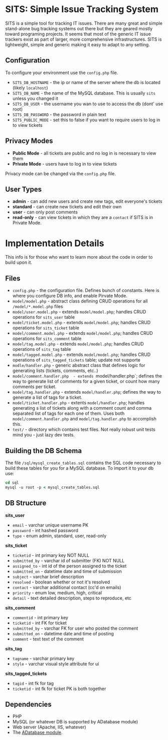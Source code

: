 SITS: Simple Issue Tracking System
===

SITS is a simple tool for tracking IT issues. There are many great and simple stand-alone bug tracking systems out there but they are geared mostly toward programing projects. It seems that most of the generic IT issue trackers exist as part of larger, more comprehensive infrastructures. SITS is lightweight, simple and generic making it easy to adapt to any setting.


Configuration
---

To configure your environment use the `config.php` file.

  * `SITS_DB_HOSTNAME`	- the ip or name of the server where the db is located (likely `localhost`)
  * `SITS_DB_NAME`	- the name of the MySQL database. This is usually `sits` unless you changed it
  * `SITS_DB_USER`	- the username you wan to use to access the db (dont' use root)
  * `SITS_DB_PASSWORD`	- the password in plain text
  * `SITS_PUBLIC_MODE`	- set this to false if you want to require users to log in to view tickets


Privacy Modes
---

  * **Public Mode** 	- all tickets are public and no log in is necessary to view them
  * **Private Mode** 	- users have to log in to view tickets

Privacy mode can be changed via the `config.php` file.

User Types
---

  * **admin**	 	- can add new users and create new tags, edit everyone's tickets
  * **standard**	- can create new tickets and edit their own
  * **user**		- can only post comments
  * **read-only** 	- can view tickets in which they are a `contact` if SITS is in Private Mode.

Implementation Details
===

This info is for those who want to learn more about the code in order to build upon it.

Files
---

  * `config.php`	- the configuration file. Defines bunch of constants. Here is where you configure DB info, and enable Pirvate Mode.
  * `model/model.php`		- abstract class defining CRUD operations for all `/model/*.model.php` files
  * `model/user.model.php`	- extends `model/model.php`; handles CRUD operations for `sits_user` table
  * `model/ticket.model.php`	- extends `model/model.php`; handles CRUD operations for `sits_ticket` table
  * `model/comment.model.php`	- extends `model/model.php`; handles CRUD operations for `sits_comment` table
  * `model/tag.model.php`	- extends `model/model.php`; handles CRUD operations of `sits_tag` table
  * `model/tagged.model.php`	- extends `model/model.php`; handles CRUD operations of `sits_tagged_tickets` table; update not supporte
  * `modle/handler.php`		- generic abstract class that defines logic for generating lists (tickets, comments, etc..)
  * `model/comment.handler.php	- extends `model/handler.php`; defines the way to generate list of comments for a given ticket, or count how many comments per ticket.
  * `model/tag.handler.php`	- extends `model/handler.php`; defines the way to generate a list of tags for a ticket.
  * `model/ticket.handler.php`	- extents `model/handler.php`; handles generating s list of tickets along with a comment count and comma separated list of tags for each one of them. Uses both `model/comment.handler.php` and `model/tag.handler.php` to accomplish this.
  * `test/`			- directory which contains test files. Not really robust unit tests mind you - just lazy dev tests.

Building the DB Schema
---

The file `/sql/mysql_create_tables.sql` contains the SQL code necessary to build these tables for you for a MySQL database. To import it to your db use:

```tcsh
cd sql
mysql -u root -p < mysql_create_tables.sql
```

DB Structure
---

**sits_user**

  * `email`		- varchar	unique username PK
  * `password`		- int		hashed password
  * `type`		- enum		admin, standard, user, read-only

**sits_ticket**

  * `ticketid` 		- int		primary key NOT NULL
  * `submitted_by`	- varchar	id of submitter (FK) NOT NULL
  * `assigned_to`	- int		id of the person assigned to the ticket
  * `submitted_on`	- datetime	date and time of submission
  * `subject`		- varchar 	brief description
  * `resolved`		- boolean	whether or not it's resolved
  * `contact`		- varchar	additional contact (cc'd on emails)
  * `priority`		- enum		low, medium, high, critical
  * `detail`		- text		detailed description, steps to reproduce, etc

**sits_comment**

  * `commentid`		- int		primary key
  * `ticketid`		- int		FK for ticket
  * `submitted_by`	- varchar	FK for user who posted the comment
  * `submitted_on`	- datetime	date and time of posting
  * `comment`		- text		text of the comment

**sits_tag**

  * `tagname`		- varchar	primary key
  * `style`		- varchar	visual style attribute for ui

**sits_tagged_tickets**

  * `tagid`		- int		fk for tag
  * `ticketid`		- int		fk for ticket
					PK is both together

Dependencies
---

  * PHP
  * MySQL (or whatever DB is supported by ADatabase module)
  * Web server (Apache, IIS, whatever)
  * The [ADatabase module](https://github.com/maciakl/ADatabase).
